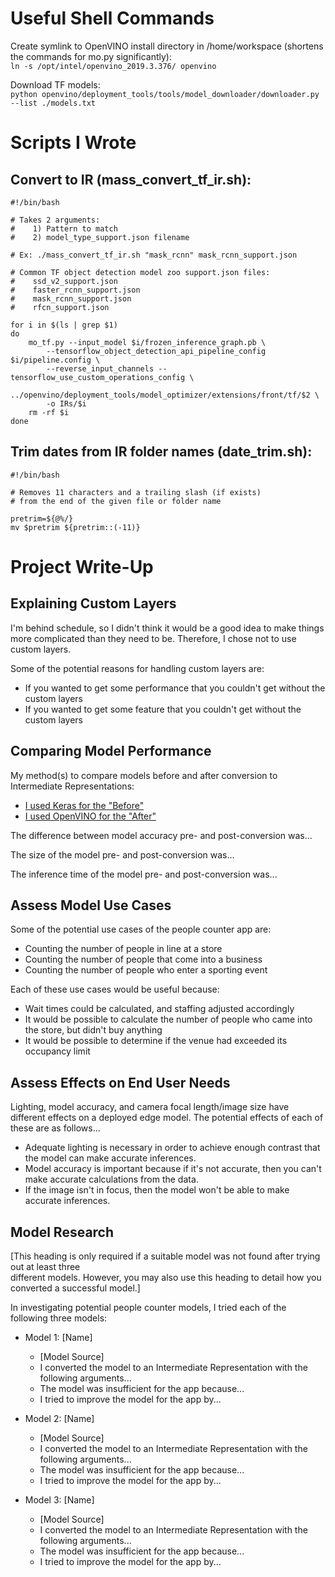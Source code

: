 # Useful Shell Commands
  
Create symlink to OpenVINO install directory in /home/workspace (shortens the commands for mo.py significantly):  
`ln -s /opt/intel/openvino_2019.3.376/ openvino`
  
Download TF models:  
`python openvino/deployment_tools/tools/model_downloader/downloader.py --list ./models.txt`
  
# Scripts I Wrote
  
## Convert to IR (mass_convert_tf_ir.sh):
```
#!/bin/bash

# Takes 2 arguments: 
#    1) Pattern to match 
#    2) model_type_support.json filename

# Ex: ./mass_convert_tf_ir.sh "mask_rcnn" mask_rcnn_support.json

# Common TF object detection model zoo support.json files: 
#    ssd_v2_support.json
#    faster_rcnn_support.json
#    mask_rcnn_support.json
#    rfcn_support.json

for i in $(ls | grep $1)
do
    mo_tf.py --input_model $i/frozen_inference_graph.pb \
        --tensorflow_object_detection_api_pipeline_config $i/pipeline.config \
        --reverse_input_channels --tensorflow_use_custom_operations_config \
        ../openvino/deployment_tools/model_optimizer/extensions/front/tf/$2 \
        -o IRs/$i
    rm -rf $i
done
```
  
## Trim dates from IR folder names (date_trim.sh):
```
#!/bin/bash

# Removes 11 characters and a trailing slash (if exists) 
# from the end of the given file or folder name

pretrim=${@%/}
mv $pretrim ${pretrim::(-11)}
```
  
# Project Write-Up
  
## Explaining Custom Layers
  
I'm behind schedule, so I didn't think it would be a good idea to make things more complicated than they need to be. Therefore, I chose not to use custom layers.  
  
Some of the potential reasons for handling custom layers are:  
- If you wanted to get some performance that you couldn't get without the custom layers  
- If you wanted to get some feature that you couldn't get without the custom layers  
  
## Comparing Model Performance
  
My method(s) to compare models before and after conversion to Intermediate Representations:  
- [I used Keras for the "Before"](https://www.youtube.com/watch?v=OO4HD-1wRN8&t=318s)  
- [I used OpenVINO for the "After"](#Model-Research)  
  
The difference between model accuracy pre- and post-conversion was...  
  
The size of the model pre- and post-conversion was...  
  
The inference time of the model pre- and post-conversion was...  
  
## Assess Model Use Cases
  
Some of the potential use cases of the people counter app are:  
- Counting the number of people in line at a store  
- Counting the number of people that come into a business  
- Counting the number of people who enter a sporting event  
  
Each of these use cases would be useful because:  
- Wait times could be calculated, and staffing adjusted accordingly  
- It would be possible to calculate the number of people who came into the store, but didn't buy anything  
- It would be possible to determine if the venue had exceeded its occupancy limit  
  
## Assess Effects on End User Needs
  
Lighting, model accuracy, and camera focal length/image size have different effects on a deployed edge model. The potential effects of each of these are as follows...  
- Adequate lighting is necessary in order to achieve enough contrast that the model can make accurate inferences.  
- Model accuracy is important because if it's not accurate, then you can't make accurate calculations from the data.   
- If the image isn't in focus, then the model won't be able to make accurate inferences.   
  
## Model Research
  
[This heading is only required if a suitable model was not found after trying out at least three  
different models. However, you may also use this heading to detail how you converted a successful model.]  
  
In investigating potential people counter models, I tried each of the following three models:  
  
- Model 1: [Name]  
  - [Model Source]  
  - I converted the model to an Intermediate Representation with the following arguments...  
  - The model was insufficient for the app because...  
  - I tried to improve the model for the app by...  
  
- Model 2: [Name]  
  - [Model Source]  
  - I converted the model to an Intermediate Representation with the following arguments...  
  - The model was insufficient for the app because...  
  - I tried to improve the model for the app by...  
  
- Model 3: [Name]  
  - [Model Source]  
  - I converted the model to an Intermediate Representation with the following arguments...  
  - The model was insufficient for the app because...  
  - I tried to improve the model for the app by...  
  
